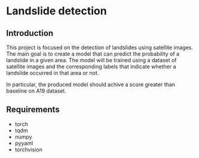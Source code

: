 # Landslide detection

## Introduction
This project is focused on the detection of landslides using satellite images. The main goal is to create a model that can predict the probability of a landslide in a given area. The model will be trained using a dataset of satellite images and the corresponding labels that indicate whether a landslide occurred in that area or not.

In particular, the produced model should achive a score greater than baseline on A19 dataset.


## Requirements
- torch
- tqdm
- numpy
- pyyaml
- torchvision
